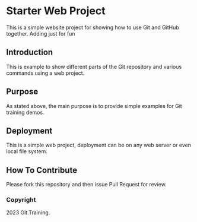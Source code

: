 # Starter Web Project

This is a simple website project for showing how to use Git and GitHub together. Adding just for fun

## Introduction

This is example to show different parts of the Git repository and various commands using a web project. 

## Purpose

As stated above, the main purpose is to provide simple examples for Git training demos.
## Deployment

This is a simple web project, deployment can be on any web server or even local file system.

## How To Contribute

Please fork this repository and then issue Pull Request for review.

### Copyright

2023 Git.Training.